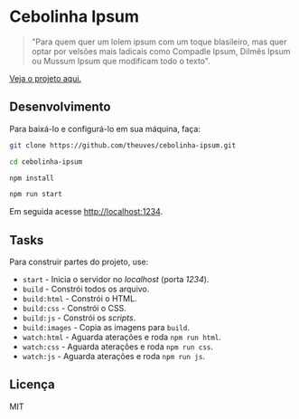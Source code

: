 # Cebolinha Ipsum

> "Para quem quer um lolem ipsum com um toque blasileiro, mas quer optar por velsões mais ladicais como Compadle Ipsum, Dilmês Ipsum ou Mussum Ipsum que modificam todo o texto".

[Veja o projeto aqui.](https://theuves.github.io/cebolinhaipsum)

## Desenvolvimento

Para baixá-lo e configurá-lo em sua máquina, faça:

```bash
git clone https://github.com/theuves/cebolinha-ipsum.git

cd cebolinha-ipsum

npm install

npm run start
```

Em seguida acesse [http://localhost:1234]().

## Tasks

Para construir partes do projeto, use:

- `start` - Inicia o servidor no *localhost* (porta *1234*).
- `build` - Constrói todos os arquivo.
- `build:html` - Constrói o HTML.
- `build:css` - Constrói o CSS.
- `build:js` - Constrói os *scripts*.
- `build:images` - Copia as imagens para `build`.
- `watch:html` - Aguarda aterações e roda `npm run html`.
- `watch:css` - Aguarda aterações e roda `npm run css`.
- `watch:js` - Aguarda aterações e roda `npm run js`.

## Licença

MIT